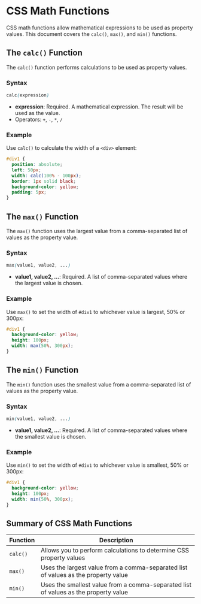 # CSS Math Functions
CSS math functions allow mathematical expressions to be used as property values. This document covers the `calc()`, `max()`, and `min()` functions.
## The `calc()` Function
The `calc()` function performs calculations to be used as property values.
### Syntax
```css
calc(expression)
```
- **expression**: Required. A mathematical expression. The result will be used as the value.
- Operators: `+`, `-`, `*`, `/`

### Example

Use `calc()` to calculate the width of a `<div>` element:

```css
#div1 {
  position: absolute;
  left: 50px;
  width: calc(100% - 100px);
  border: 1px solid black;
  background-color: yellow;
  padding: 5px;
}
```

## The `max()` Function

The `max()` function uses the largest value from a comma-separated list of values as the property value.

### Syntax

```css
max(value1, value2, ...)
```

- **value1, value2, ...**: Required. A list of comma-separated values where the largest value is chosen.

### Example

Use `max()` to set the width of `#div1` to whichever value is largest, 50% or 300px:

```css
#div1 {
  background-color: yellow;
  height: 100px;
  width: max(50%, 300px);
}
```

## The `min()` Function

The `min()` function uses the smallest value from a comma-separated list of values as the property value.

### Syntax

```css
min(value1, value2, ...)
```

- **value1, value2, ...**: Required. A list of comma-separated values where the smallest value is chosen.

### Example

Use `min()` to set the width of `#div1` to whichever value is smallest, 50% or 300px:

```css
#div1 {
  background-color: yellow;
  height: 100px;
  width: min(50%, 300px);
}
```

## Summary of CSS Math Functions

| Function | Description |
|----------|-------------|
| `calc()` | Allows you to perform calculations to determine CSS property values |
| `max()`  | Uses the largest value from a comma-separated list of values as the property value |
| `min()`  | Uses the smallest value from a comma-separated list of values as the property value |

